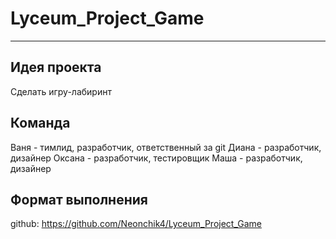 # Lyceum_Project_Game
---
## Идея проекта
  Сделать игру-лабиринт
## Команда
  Ваня - тимлид, разработчик, ответственный за git
  Диана - разработчик, дизайнер
  Оксана - разработчик, тестировщик
  Маша - разработчик, дизайнер
## Формат выполнения
  github: https://github.com/Neonchik4/Lyceum_Project_Game
